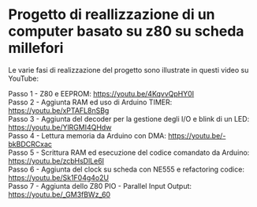 # Progetto di reallizzazione di un computer basato su z80 su scheda millefori

Le varie fasi di realizzazione del progetto sono illustrate in questi video su YouTube:

Passo 1 - Z80 e EEPROM: https://youtu.be/4KqvvQpHY0I  
Passo 2 - Aggiunta RAM ed uso di Arduino TIMER: https://youtu.be/xPTAFL8nSBg  
Passo 3 - Aggiunta del decoder per la gestione degli I/O e blink di un LED: https://youtu.be/YlRGMI4QHdw  
Passo 4 - Lettura memoria da Arduino con DMA: https://youtu.be/-bkBDCRCxac  
Passo 5 - Scrittura RAM ed esecuzione del codice comandato da Arduino: https://youtu.be/zcbHsDlLe6I  
Passo 6 - Aggiunta del clock su scheda con NE555 e refactoring codice: https://youtu.be/Sk1F04g4o2U  
Passo 7 - Aggiunta dello Z80 PIO - Parallel Input Output: https://youtu.be/_GM3fBWz_60  
